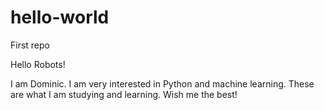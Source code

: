 # hello-world
First repo

Hello Robots!

I am Dominic. I am very interested in Python and machine learning. 
These are what I am studying and learning.
Wish me the best!
